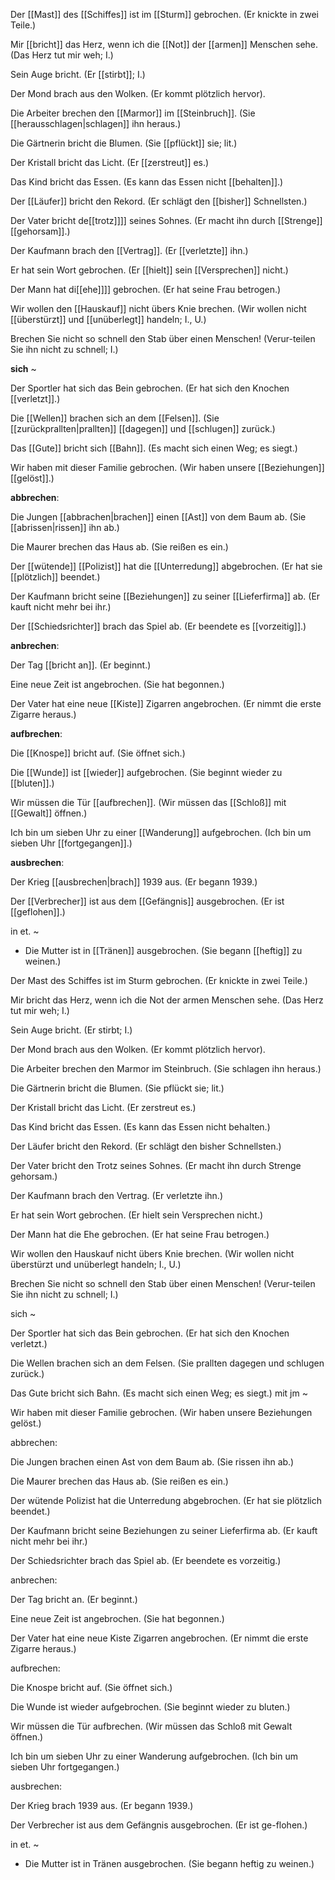﻿﻿Der [[Mast]] des [[Schiffes]] ist im [[Sturm]] gebrochen. (Er knickte in zwei Teile.)

﻿﻿Mir [[bricht]] das Herz, wenn ich die [[Not]] der [[armen]] Menschen sehe. (Das Herz tut mir weh; I.)

﻿﻿Sein Auge bricht. (Er [[stirbt]]; I.)

﻿﻿Der Mond brach aus den Wolken. (Er kommt plötzlich hervor).

﻿﻿Die Arbeiter brechen den [[Marmor]] im [[Steinbruch]]. (Sie [[herausschlagen|schlagen]] ihn heraus.)

﻿﻿Die Gärtnerin bricht die Blumen. (Sie [[pflückt]] sie; lit.)

﻿﻿Der Kristall bricht das Licht. (Er [[zerstreut]] es.)

﻿﻿Das Kind bricht das Essen. (Es kann das Essen nicht [[behalten]].)

﻿﻿Der [[Läufer]] bricht den Rekord. (Er schlägt den [[bisher]] Schnellsten.)

﻿﻿Der Vater bricht de[[trotz]]]] seines Sohnes. (Er macht ihn durch [[Strenge]] [[gehorsam]].)

﻿﻿Der Kaufmann brach den [[Vertrag]]. (Er [[verletzte]] ihn.)

﻿﻿Er hat sein Wort gebrochen. (Er [[hielt]] sein [[Versprechen]] nicht.)

﻿﻿Der Mann hat di[[ehe]]]] gebrochen. (Er hat seine Frau betrogen.)

﻿﻿Wir wollen den [[Hauskauf]] nicht übers Knie brechen. (Wir wollen nicht [[überstürzt]] und [[unüberlegt]] handeln; I., U.)

﻿﻿Brechen Sie nicht so schnell den Stab über einen Menschen! (Verur-teilen Sie ihn nicht zu schnell; I.)

**sich** ~

﻿﻿Der Sportler hat sich das Bein gebrochen. (Er hat sich den Knochen [[verletzt]].)

﻿﻿Die [[Wellen]] brachen sich an dem [[Felsen]]. (Sie [[zurückprallten|prallten]] [[dagegen]] und [[schlugen]] zurück.)

﻿﻿Das [[Gute]] bricht sich [[Bahn]]. (Es macht sich einen Weg; es siegt.) 

﻿﻿Wir haben mit dieser Familie gebrochen. (Wir haben unsere [[Beziehungen]] [[gelöst]].)

**abbrechen**:

﻿﻿Die Jungen [[abbrachen|brachen]] einen [[Ast]] von dem Baum ab. (Sie [[abrissen|rissen]] ihn ab.)

﻿﻿Die Maurer brechen das Haus ab. (Sie reißen es ein.)

﻿﻿Der [[wütende]] [[Polizist]] hat die [[Unterredung]] abgebrochen. (Er hat sie [[plötzlich]] beendet.)

﻿﻿Der Kaufmann bricht seine [[Beziehungen]] zu seiner [[Lieferfirma]] ab. (Er kauft nicht mehr bei ihr.)

﻿﻿Der [[Schiedsrichter]] brach das Spiel ab. (Er beendete es [[vorzeitig]].)

**anbrechen**:

﻿﻿Der Tag [[bricht an]]. (Er beginnt.)

﻿﻿Eine neue Zeit ist angebrochen. (Sie hat begonnen.)

﻿﻿Der Vater hat eine neue [[Kiste]] Zigarren angebrochen. (Er nimmt die erste Zigarre heraus.)

**aufbrechen**:

﻿﻿Die [[Knospe]] bricht auf. (Sie öffnet sich.)

﻿﻿Die [[Wunde]] ist [[wieder]] aufgebrochen. (Sie beginnt wieder zu [[bluten]].)

﻿﻿Wir müssen die Tür [[aufbrechen]]. (Wir müssen das [[Schloß]] mit [[Gewalt]] öffnen.)

﻿﻿Ich bin um sieben Uhr zu einer [[Wanderung]] aufgebrochen. (Ich bin um sieben Uhr [[fortgegangen]].)

**ausbrechen**:

﻿﻿Der Krieg [[ausbrechen|brach]] 1939 aus. (Er begann 1939.)

﻿﻿Der [[Verbrecher]] ist aus dem [[Gefängnis]] ausgebrochen. (Er ist [[geflohen]].)

in et. ~

- Die Mutter ist in [[Tränen]] ausgebrochen. (Sie begann [[heftig]] zu weinen.)




﻿﻿Der Mast des Schiffes ist im Sturm gebrochen. (Er knickte in zwei Teile.)

﻿﻿Mir bricht das Herz, wenn ich die Not der armen Menschen sehe. (Das Herz tut mir weh; I.)

﻿﻿Sein Auge bricht. (Er stirbt; I.)

﻿﻿Der Mond brach aus den Wolken. (Er kommt plötzlich hervor).

﻿﻿Die Arbeiter brechen den Marmor im Steinbruch. (Sie schlagen ihn heraus.)

﻿﻿Die Gärtnerin bricht die Blumen. (Sie pflückt sie; lit.)

﻿﻿Der Kristall bricht das Licht. (Er zerstreut es.)

﻿﻿Das Kind bricht das Essen. (Es kann das Essen nicht behalten.)

﻿﻿Der Läufer bricht den Rekord. (Er schlägt den bisher Schnellsten.)

﻿﻿Der Vater bricht den Trotz seines Sohnes. (Er macht ihn durch Strenge gehorsam.)

﻿﻿Der Kaufmann brach den Vertrag. (Er verletzte ihn.)

﻿﻿Er hat sein Wort gebrochen. (Er hielt sein Versprechen nicht.)

﻿﻿Der Mann hat die Ehe gebrochen. (Er hat seine Frau betrogen.)

﻿﻿Wir wollen den Hauskauf nicht übers Knie brechen. (Wir wollen nicht überstürzt und unüberlegt handeln; I., U.)

﻿﻿Brechen Sie nicht so schnell den Stab über einen Menschen! (Verur-teilen Sie ihn nicht zu schnell; I.)

sich ~

﻿﻿Der Sportler hat sich das Bein gebrochen. (Er hat sich den Knochen verletzt.)

﻿﻿Die Wellen brachen sich an dem Felsen. (Sie prallten dagegen und schlugen zurück.)

﻿﻿Das Gute bricht sich Bahn. (Es macht sich einen Weg; es siegt.) mit jm ~

﻿﻿Wir haben mit dieser Familie gebrochen. (Wir haben unsere Beziehungen gelöst.)

abbrechen:

﻿﻿Die Jungen brachen einen Ast von dem Baum ab. (Sie rissen ihn ab.)

﻿﻿Die Maurer brechen das Haus ab. (Sie reißen es ein.)

﻿﻿Der wütende Polizist hat die Unterredung abgebrochen. (Er hat sie plötzlich beendet.)

﻿﻿Der Kaufmann bricht seine Beziehungen zu seiner Lieferfirma ab. (Er kauft nicht mehr bei ihr.)

﻿﻿Der Schiedsrichter brach das Spiel ab. (Er beendete es vorzeitig.)

anbrechen:

﻿﻿Der Tag bricht an. (Er beginnt.)

﻿﻿Eine neue Zeit ist angebrochen. (Sie hat begonnen.)

﻿﻿Der Vater hat eine neue Kiste Zigarren angebrochen. (Er nimmt die erste Zigarre heraus.)

aufbrechen:

﻿﻿Die Knospe bricht auf. (Sie öffnet sich.)

﻿﻿Die Wunde ist wieder aufgebrochen. (Sie beginnt wieder zu bluten.)

﻿﻿Wir müssen die Tür aufbrechen. (Wir müssen das Schloß mit Gewalt öffnen.)

﻿﻿Ich bin um sieben Uhr zu einer Wanderung aufgebrochen. (Ich bin um sieben Uhr fortgegangen.)

ausbrechen:

﻿﻿Der Krieg brach 1939 aus. (Er begann 1939.)

﻿﻿Der Verbrecher ist aus dem Gefängnis ausgebrochen. (Er ist ge-flohen.)

in et. ~

- Die Mutter ist in Tränen ausgebrochen. (Sie begann heftig zu weinen.)